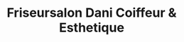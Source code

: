 ---
title: "Friseursalon Dani Coiffeur & Esthetique"
url: /stuttgart/friseursalon-dani-coiffeur-und-esthetique/
shop: Friseur
---